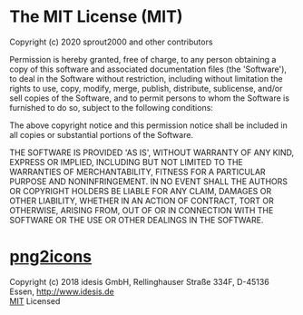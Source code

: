 # The MIT License (MIT)

Copyright (c) 2020 sprout2000 and other contributors

Permission is hereby granted, free of charge, to any person obtaining a copy of this software and associated documentation files (the 'Software'), to deal in the Software without restriction, including without limitation the rights to use, copy, modify, merge, publish, distribute, sublicense, and/or sell copies of the Software, and to permit persons to whom the Software is furnished to do so, subject to the following conditions:

The above copyright notice and this permission notice shall be included in all copies or substantial portions of the Software.

THE SOFTWARE IS PROVIDED 'AS IS', WITHOUT WARRANTY OF ANY KIND, EXPRESS OR IMPLIED, INCLUDING BUT NOT LIMITED TO THE WARRANTIES OF MERCHANTABILITY, FITNESS FOR A PARTICULAR PURPOSE AND NONINFRINGEMENT. IN NO EVENT SHALL THE AUTHORS OR COPYRIGHT HOLDERS BE LIABLE FOR ANY CLAIM, DAMAGES OR OTHER LIABILITY, WHETHER IN AN ACTION OF CONTRACT, TORT OR OTHERWISE, ARISING FROM, OUT OF OR IN CONNECTION WITH THE SOFTWARE OR THE USE OR OTHER DEALINGS IN THE SOFTWARE.

# [png2icons](https://github.com/idesis-gmbh/png2icons)

Copyright (c) 2018 idesis GmbH, Rellinghauser Straße 334F, D-45136 Essen, http://www.idesis.de  
[MIT](https://github.com/idesis-gmbh/png2icons/blob/master/LICENSE) Licensed
